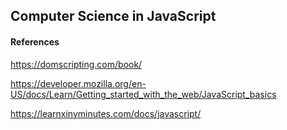 ## Computer Science in JavaScript


#### References

https://domscripting.com/book/

https://developer.mozilla.org/en-US/docs/Learn/Getting_started_with_the_web/JavaScript_basics

https://learnxinyminutes.com/docs/javascript/
